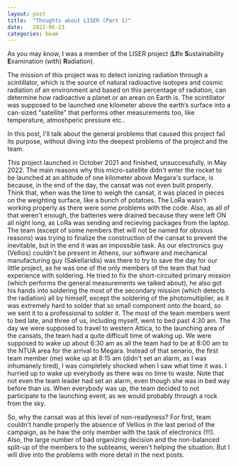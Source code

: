 ```yaml
---
layout: post
title:  "Thoughts about LISER (Part 1)"
date:   2022-06-23
categories: beam
---
```

As you may know, I was a member of the LISER project (**LI**fe **S**ustainability **E**xamination (with) **R**adiation).


The mission of this project was to detect ionizing radiation through a scintillator, which is the source of natural radioactive isotopes and cosmic radiation of an environment and based on this percentage of radiation, can determine how radioactive a planet or an arean on Earth is. The scintillator was supposed to be launched one kilometer above the earth’s surface into a can-sized "satellite" that performs other measurements too, like temperature, atmoshperic pressure etc..

In this post, I'll talk about the general problems that caused this project fail its purpose, without diving into the deepest problems of the project and the team.  

This project launched in October 2021 and finished, unsuccessfully, in May 2022. The main reasons why this micro-satellite didn't enter the rocket to be launched at an altitude of one kilometer above Megara's surface, is because, in the end of the day, the cansat was not even built properly. Think that, when was the time to weigh the cansat, it was placed in pieces on the weighting surface, like a bunch of potatoes. The LoRa wasn't working properly as there were some problems with the code. Also, as all of that weren't enough, the batteries were drained because they were left ON all night long, as LoRa was sending and recieving packages from the laptop. The team (except of some nembers thet will not be named for obvious reasons) was trying to finalize the construction of the cansat to prevent the inevitable, but in the end it was an impossible task. As our electronics guy (Vellios) couldn't be present in Athens, our software and mechanical manufacturing guy (Sakellaridis) was there to try to save the day for our little project, as he was one of the only members of the team that had experience with soldering. He tried to fix the short-circuited primary mission (which performs the general measurements we talked about), he also got his hands into soldering the most of the secondary mission (which detects the radiation) all by himself, except the soldering of the photomultiplier, as it was extremely hard to solder that so small component onto the board, so we sent it to a professional to solder it. The most of the team members went to bed late, and three of us, including myself, went to bed past 4:30 am. The day we were supposed to travel to western Attica, to the launching area of the cansats, the team had a quite difficult time of waking up. We were supposed to wake up about 6:30 am as all the team had to be at 8:00 am to the NTUA area for the arrival to Megara. Instead of that senario, the first team member (me) woke up at 8:15 am (didn't set an alarm, as I was inhumanely tired), I was completely shocked when I saw what time it was. I hurried up to wake up everybody as there was no time to waste. Note that not even the team leader had set an alarm, even though she was in bed way before than us. When everybody was up, the team decided to not participate to the launching event, as we would probably through a rock from the sky.

So, why the cansat was at this level of non-readyness? For first, team couldn't handle properly the absence of Vellios in the last period of the campaign, as he haw the only member with the task of electronics (!!!). Also, the large number of bad organizing decision and the non-balanced split-up of the members to the subteams, weren't helping the situation. But I will dive into the problems with more detail in the next posts.

